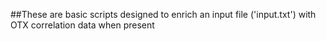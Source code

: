 ##These are basic scripts designed to enrich an input file ('input.txt') with OTX correlation data when present 

